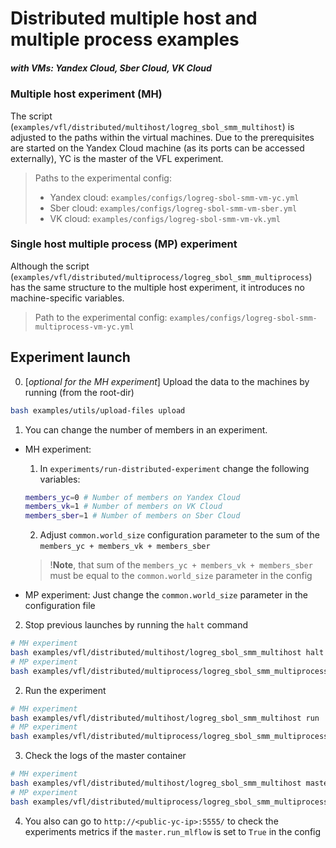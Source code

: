 # Distributed multiple host and multiple process examples
##### with VMs: Yandex Cloud, Sber Cloud, VK Cloud

### Multiple host experiment (MH)
The script (`examples/vfl/distributed/multihost/logreg_sbol_smm_multihost`) is adjusted to the paths within the virtual 
machines. Due to the prerequisites are started on the Yandex Cloud machine (as its ports can be accessed externally),
YC is the master of the VFL experiment.
> Paths to the experimental config:
> - Yandex cloud: `examples/configs/logreg-sbol-smm-vm-yc.yml`
> - Sber cloud: `examples/configs/logreg-sbol-smm-vm-sber.yml`
> - VK cloud: `examples/configs/logreg-sbol-smm-vm-vk.yml`

### Single host multiple process (MP) experiment
Although the script (`examples/vfl/distributed/multiprocess/logreg_sbol_smm_multiprocess`) has the same structure to the 
multiple host experiment, it introduces no machine-specific variables.
> Path to the experimental config: `examples/configs/logreg-sbol-smm-multiprocess-vm-yc.yml`


## Experiment launch
0. [_optional for the MH experiment_] Upload the data to the machines by running (from the root-dir)
```bash
bash examples/utils/upload-files upload
```

1. You can change the number of members in an experiment.
- MH experiment:
  1. In `experiments/run-distributed-experiment` change the following variables:
    ```bash
    members_yc=0 # Number of members on Yandex Cloud
    members_vk=1 # Number of members on VK Cloud
    members_sber=1 # Number of members on Sber Cloud
    ```
  2. Adjust `common.world_size` configuration parameter to the sum of the `members_yc + members_vk + members_sber`
    > !**Note**, that sum of the `members_yc + members_vk + members_sber` must be equal to the `common.world_size` 
  > parameter in the config

- MP experiment:
  Just change the `common.world_size` parameter in the configuration file 

2. Stop previous launches by running the `halt` command
```bash
# MH experiment
bash examples/vfl/distributed/multihost/logreg_sbol_smm_multihost halt 
# MP experiment
bash examples/vfl/distributed/multiprocess/logreg_sbol_smm_multiprocess halt 
```

2. Run the experiment
```bash
# MH experiment
bash examples/vfl/distributed/multihost/logreg_sbol_smm_multihost run 
# MP experiment
bash examples/vfl/distributed/multiprocess/logreg_sbol_smm_multiprocess run 
```

3. Check the logs of the master container
```bash
# MH experiment
bash examples/vfl/distributed/multihost/logreg_sbol_smm_multihost master-logs 
# MP experiment
bash examples/vfl/distributed/multiprocess/logreg_sbol_smm_multiprocess master-logs 
```

4. You also can go to `http://<public-yc-ip>:5555/` to check the experiments metrics if the `master.run_mlflow` is set 
to `True` in the config
